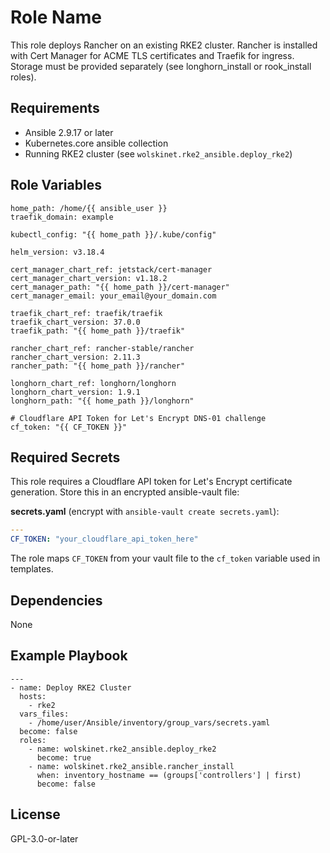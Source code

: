 Role Name
=========

This role deploys Rancher on an existing RKE2 cluster. Rancher is installed with Cert Manager for ACME TLS certificates and Traefik for ingress. Storage must be provided separately (see longhorn_install or rook_install roles).

Requirements
------------

* Ansible 2.9.17 or later
* Kubernetes.core ansible collection
* Running RKE2 cluster (see `wolskinet.rke2_ansible.deploy_rke2`)

Role Variables
--------------
```
home_path: /home/{{ ansible_user }}
traefik_domain: example

kubectl_config: "{{ home_path }}/.kube/config"

helm_version: v3.18.4

cert_manager_chart_ref: jetstack/cert-manager
cert_manager_chart_version: v1.18.2
cert_manager_path: "{{ home_path }}/cert-manager"
cert_manager_email: your_email@your_domain.com

traefik_chart_ref: traefik/traefik
traefik_chart_version: 37.0.0
traefik_path: "{{ home_path }}/traefik"

rancher_chart_ref: rancher-stable/rancher
rancher_chart_version: 2.11.3
rancher_path: "{{ home_path }}/rancher"

longhorn_chart_ref: longhorn/longhorn
longhorn_chart_version: 1.9.1
longhorn_path: "{{ home_path }}/longhorn"

# Cloudflare API Token for Let's Encrypt DNS-01 challenge
cf_token: "{{ CF_TOKEN }}"
```

## Required Secrets

This role requires a Cloudflare API token for Let's Encrypt certificate generation. Store this in an encrypted ansible-vault file:

**secrets.yaml** (encrypt with `ansible-vault create secrets.yaml`):
```yaml
---
CF_TOKEN: "your_cloudflare_api_token_here"
```

The role maps `CF_TOKEN` from your vault file to the `cf_token` variable used in templates.

Dependencies
------------

None

Example Playbook
----------------
```
---
- name: Deploy RKE2 Cluster
  hosts:
    - rke2
  vars_files:
    - /home/user/Ansible/inventory/group_vars/secrets.yaml
  become: false
  roles:
    - name: wolskinet.rke2_ansible.deploy_rke2
      become: true
    - name: wolskinet.rke2_ansible.rancher_install
      when: inventory_hostname == (groups['controllers'] | first)
      become: false
```

License
-------

GPL-3.0-or-later